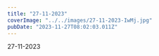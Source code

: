 ```yaml
---
title: "27-11-2023"
coverImage: "../../images/27-11-2023-IwMj.jpg"
pubDate: "2023-11-27T08:02:03.011Z"
---
```


27-11-2023

